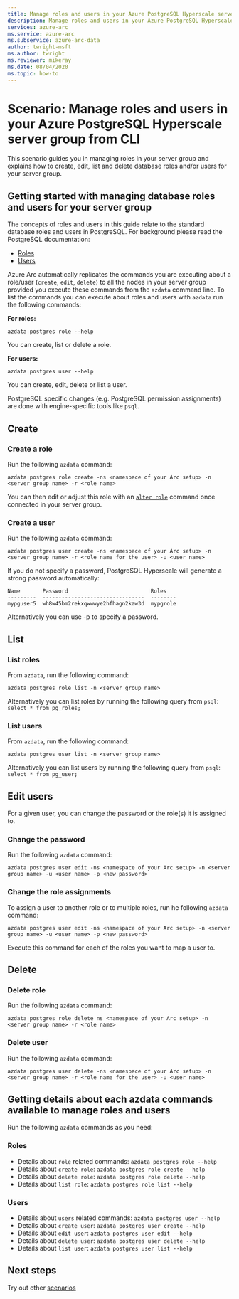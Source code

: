 ```yaml
---
title: Manage roles and users in your Azure PostgreSQL Hyperscale server group from CLI
description: Manage roles and users in your Azure PostgreSQL Hyperscale server group from CLI
services: azure-arc
ms.service: azure-arc
ms.subservice: azure-arc-data
author: twright-msft
ms.author: twright
ms.reviewer: mikeray
ms.date: 08/04/2020
ms.topic: how-to
---
```


# Scenario: Manage roles and users in your Azure PostgreSQL Hyperscale server group from CLI

This scenario guides you in managing roles in your server group and explains how to create, edit, list and delete database roles and/or users for your server group.

## Getting started with managing database roles and users for your server group

The concepts of roles and users in this guide relate to the standard database roles and users in PostgreSQL. For background please read the PostgreSQL documentation:

- [Roles](https://www.postgresql.org/docs/11/user-manag.html)
- [Users](https://www.postgresql.org/docs/11/sql-createuser.html)

Azure Arc automatically replicates the commands you are executing about a role/user (`create`, `edit`, `delete`) to all the nodes in your server group provided you execute these commands from the `azdata` command line.
To list the commands you can execute about roles and users with `azdata` run the following commands:

**For roles:**

```terminal
azdata postgres role --help
```

You can create, list or delete a role.

**For users:**

```terminal
azdata postgres user --help
```

You can create, edit, delete or list a user.

PostgreSQL specific changes (e.g. PostgreSQL permission assignments) are done with engine-specific tools like `psql`.

## Create

### Create a role

Run the following `azdata` command:

```terminal
azdata postgres role create -ns <namespace of your Arc setup> -n <server group name> -r <role name>
```

You can then edit or adjust this role with an [`alter role`](https://www.postgresql.org/docs/11/sql-alterrole.html) command once connected in your server group.

### Create a user

Run the following `azdata` command:

```terminal
azdata postgres user create -ns <namespace of your Arc setup> -n <server group name> -r <role name for the user> -u <user name>
```

If you do not specify a password, PostgreSQL Hyperscale will generate a strong password automatically:

```terminal
Name       Password                          Roles
---------  --------------------------------  --------
mypguser5  wh8w45bm2rekxqwwwye2hfhagn2kaw3d  mypgrole
```

Alternatively you can use -p to specify a password.

## List

### List roles

From `azdata`, run the following command:

```terminal
azdata postgres role list -n <server group name>
```

Alternatively you can list roles by running the following query from `psql`: ```select * from pg_roles;```

### List users

From `azdata`, run the following command:

```terminal
azdata postgres user list -n <server group name>
```

Alternatively you can list users by running the following query from `psql`: ```select * from pg_user;```

## Edit users

For a given user, you can change the password or the role(s) it is assigned to.

### Change the password

Run the following `azdata` command:

```terminal
azdata postgres user edit -ns <namespace of your Arc setup> -n <server group name> -u <user name> -p <new password>
```

### Change the role assignments

To assign a user to another role or to multiple roles, run he following `azdata` command:

```terminal
azdata postgres user edit -ns <namespace of your Arc setup> -n <server group name> -u <user name> -p <new password>
```

Execute this command for each of the roles you want to map a user to.

## Delete

### Delete role

Run the following `azdata` command:

```terminal
azdata postgres role delete ns <namespace of your Arc setup> -n <server group name> -r <role name>
```

### Delete user

Run the following `azdata` command:

```terminal
azdata postgres user delete -ns <namespace of your Arc setup> -n <server group name> -r <role name for the user> -u <user name>
```

## Getting details about each azdata commands available to manage roles and users

Run the following `azdata` commands as you need:

### Roles

- Details about `role` related commands: ```azdata postgres role --help```
- Details about `create role`: ```azdata postgres role create --help```
- Details about `delete role`: ```azdata postgres role delete --help```
- Details about `list role`: ```azdata postgres role list --help```

### Users

- Details about `users` related commands: ```azdata postgres user --help```
- Details about `create user`: ```azdata postgres user create --help```
- Details about `edit user`: ```azdata postgres user edit --help```
- Details about `delete user`: ```azdata postgres user delete --help```
- Details about `list user`: ```azdata postgres user list --help```

## Next steps

Try out other [scenarios](https://github.com/microsoft/Azure-data-services-on-Azure-Arc/tree/master/scenarios)
